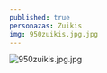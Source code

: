 ```yaml
---
published: true
personazas: Zuikis
img: 950zuikis.jpg.jpg
---
```

![950zuikis.jpg.jpg]({{site.baseurl}}/img/personazai/950zuikis.jpg.jpg)

